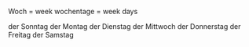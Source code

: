 Woch = week
wochentage = week days

der Sonntag
der Montag
der Dienstag
der Mittwoch
der Donnerstag
der Freitag
der Samstag


